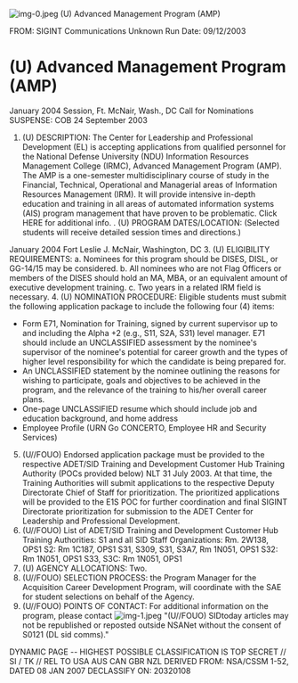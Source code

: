 ![img-0.jpeg](img-0.jpeg)
(U) Advanced Management Program (AMP)

FROM: SIGINT Communications
Unknown
Run Date: 09/12/2003

# (U) Advanced Management Program (AMP) 

January 2004 Session, Ft. McNair, Wash., DC Call for Nominations
SUSPENSE: COB 24 September 2003

1. (U) DESCRIPTION: The Center for Leadership and Professional Development (EL) is accepting applications from qualified personnel for the National Defense University (NDU) Information Resources Management College (IRMC), Advanced Management Program (AMP). The AMP is a one-semester multidisciplinary course of study in the Financial, Technical, Operational and Managerial areas of Information Resources Management (IRM). It will provide intensive in-depth education and training in all areas of automated information systems (AIS) program management that have proven to be problematic. Click HERE for additional info.
. (U) PROGRAM DATES/LOCATION: (Selected students will receive detailed session times and directions.)

January 2004
Fort Leslie J. McNair, Washington, DC
3. (U) ELIGIBILITY REQUIREMENTS:
a. Nominees for this program should be DISES, DISL, or GG-14/15 may be considered.
b. All nominees who are not Flag Officers or members of the DISES should hold an MA, MBA, or an equivalent amount of executive development training.
c. Two years in a related IRM field is necessary.
4. (U) NOMINATION PROCEDURE: Eligible students must submit the following application package to include the following four (4) items:

- Form E71, Nomination for Training, signed by current supervisor up to and including the Alpha +2 (e.g., S11, S2A, S31) level manager. E71 should include an UNCLASSIFIED assessment by the nominee's supervisor of the nominee's potential for career growth and the types of higher level responsibility for which the candidate is being prepared for.
- An UNCLASSIFIED statement by the nominee outlining the reasons for wishing to participate, goals and objectives to be achieved in the program, and the relevance of the training to his/her overall career plans.
- One-page UNCLASSIFIED resume which should include job and education background, and home address
- Employee Profile (URN Go CONCERTO, Employee HR and Security Services)

5. (U//FOUO) Endorsed application package must be provided to the respective ADET/SID Training and Development Customer Hub Training Authority (POCs provided below) NLT 31 July 2003. At that time, the Training Authorities will submit applications to the respective Deputy Directorate Chief of Staff for prioritization. The prioritized applications will be provided to the E1S POC for further coordination and final SIGINT Directorate prioritization for submission to the ADET Center for Leadership and Professional Development.
6. (U//FOUO) List of ADET/SID Training and Development Customer Hub Training Authorities:
S1 and all SID Staff Organizations: Rm. 2W138, OPS1
S2: Rm 1C187, OPS1
S31, S309, S31, S3A7, Rm 1N051, OPS1
S32: Rm 1N051, OPS1
S33, S3C: Rm 1N051, OPS1
7. (U) AGENCY ALLOCATIONS: Two.
8. (U//FOUO) SELECTION PROCESS: the Program Manager for the Acquisition Career Development Program, will coordinate with the SAE for student selections on behalf of the Agency.
9. (U//FOUO) POINTS OF CONTACT: For additional information on the program, please contact
![img-1.jpeg](img-1.jpeg)
"(U//FOUO) SIDtoday articles may not be republished or reposted outside NSANet without the consent of S0121 (DL sid comms)."

DYNAMIC PAGE -- HIGHEST POSSIBLE CLASSIFICATION IS TOP SECRET // SI / TK // REL TO USA AUS CAN GBR NZL DERIVED FROM: NSA/CSSM 1-52, DATED 08 JAN 2007 DECLASSIFY ON: 20320108
